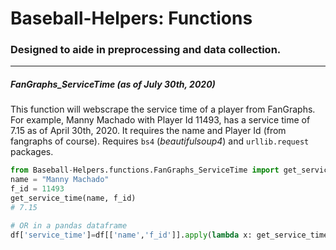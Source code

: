 # Baseball-Helpers: Functions
### Designed to aide in preprocessing and data collection.
***

##### FanGraphs_ServiceTime (as of July 30th, 2020)
  This function will webscrape the service time of a player from FanGraphs. For example, Manny Machado with Player Id 11493, has a service time of 7.15 as of April 30th, 2020. It requires the name and Player Id (from fangraphs of course). Requires `bs4` (*beautifulsoup4*) and `urllib.request` packages.
  ```python
  from Baseball-Helpers.functions.FanGraphs_ServiceTime import get_service_time
  name = "Manny Machado"
  f_id = 11493
  get_service_time(name, f_id)
  # 7.15
  
  # OR in a pandas dataframe
  df['service_time']=df[['name','f_id']].apply(lambda x: get_service_time(x['name'], x['f_id']), axis=1)
  ```
